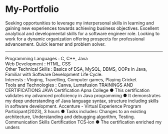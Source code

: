 # My-Portfolio
Seeking opportunities to leverage my interpersonal skills in learning and gaining new experiences towards achieving business objectives.
Excellent analytical and developmental skills for a software engineer role. Looking to work for a dynamic organization offering prospects for
professional advancement. Quick learner and problem solver.
<br> <hr>
Programming Languages : C, C++, Java  <br>
Web Development : HTML, CSS  <br>
Other Technical Skills : Basics of DSA, MySQL, DBMS, OOPs in Java, Familiar with Software Development Life Cycle.  <br>
Interests : Vloging, Travelling, Computer games, Playing Cricket  <br>
Tools and Technologies : Canva, Lumafusion
TRAININGS AND CERTIFICATIONS
JAVA Certification Apna College
● This certification validates my advanced proficiency in Java programming
● It demonstrates my deep understanding of Java language syntax, structure including skills in software development.
Accenture - Virtual Experience Program Participant(2023), 3 hours
● Tasks includes: Changes to an existing architecture, Understanding and debugging algorithm, Testing.
Communication Skills Certification TCS-ion
● The certification enriched my unders
